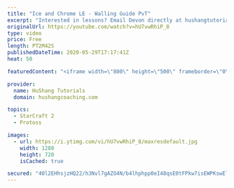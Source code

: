 ```yaml
---
title: "Ice and Chrome LE - Walling Guide PvT"
excerpt: "Interested in lessons? Email Devon directly at hushangtutorials@outlook.com ------------------------------------------------------------------------------------------------------- Want to support HuShang Tutorials directly? Patreon is a website where you can contribute a monthly donation that will help"
originalUrl: https://youtube.com/watch?v=hU7vwRhiP_8
type: video
price: Free
length: PT2M42S
publishedDateTime: 2020-05-29T17:17:41Z
heat: 50

featuredContent: "<iframe width=\"800\" height=\"500\" frameborder=\"0\" src=\"https://www.youtube.com/embed/hU7vwRhiP_8\" allow=\"accelerometer; autoplay; encrypted-media; gyroscope; picture-in-picture\" allowfullscreen></iframe>"

provider:
  name: HuShang Tutorials
  domain: hushangcoaching.com

topics:
  - StarCraft 2
  - Protoss

images:
  - url: https://i.ytimg.com/vi/hU7vwRhiP_8/maxresdefault.jpg
    width: 1280
    height: 720
    isCached: true

secured: "40l2EHhsjzHQ22/h3Nvl7gAZO4N/b4lhphpp0eI48qsE0tFPkw7isEWPKswElfIq9GekxGN5yH4el3DE9AL9oPKpvoeoRqHKfylbkeeOY7jOCOWtkiVzJ5v9WNOaTy42W5+18tibpQiKuo0KfbpfGnexqLh4PzgaYxEGZF0kWgw5uKQRI/8b7OCCbgIIeGwk594cI8GIF6/AKi5mbTT+kMOgq1ZDZv63nixN7rCBWCV/vrI2HLgUJCShfNBpWHfFjlJ+V3CHapOU+IyyQidMmRjMK9AB11SsOZOCYx628ZEGWvSZ2yia8PrIe78TeDB4ve4cq7p2TJ3an7jel2yxg7trteVCM1LUpsY4tz34UdE1HWTplZSpm7lYAqtvc2HLW421ECdkqD+dfQitGcrzK49vbqdPM0fLKGd0/Z2ZwK4=;kXUhoYuE9bzr8CEwMhwAhQ=="
---
```


